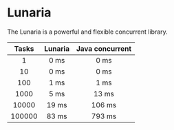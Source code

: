 # Lunaria
The Lunaria is a powerful and flexible concurrent library.

|  Tasks   | Lunaria | Java concurrent |
|:--------:|:-------:|:---------------:|
|    1     |  0 ms   |      0 ms       |
|    10    |  0 ms   |      0 ms       |
|   100    |  1 ms   |      1 ms       |
|   1000   |  5 ms   |      13 ms      |
|  10000   |  19 ms  |     106 ms      |
|  100000  |  83 ms  |     793 ms      |
